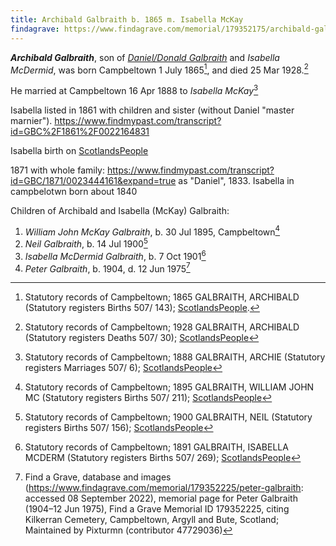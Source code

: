 ```yaml
---
title: Archibald Galbraith b. 1865 m. Isabella McKay
findagrave: https://www.findagrave.com/memorial/179352175/archibald-galbraith
---
```

***Archibald Galbraith***, son of *[Daniel/Donald Galbraith](galbraith-donald-1831-isabella-mcdermid.md)* and *Isabella McDermid*,
was born Campbeltown 1 July 1865[^birth],
and died 25 Mar 1928.[^death]

He married at Campbeltown 16 Apr 1888 to *Isabella McKay*[^isabella-marriage]

Isabella listed in 1861 with children and sister (without Daniel "master marnier").  https://www.findmypast.com/transcript?id=GBC%2F1861%2F0022164831

Isabella birth on [ScotlandsPeople](https://www.scotlandspeople.gov.uk/record-results?search_type=people&event=%28B%20OR%20C%20OR%20S%29&record_type%5B0%5D=opr_births&church_type=Old%20Parish%20Registers&dl_cat=church&dl_rec=church-births-baptisms&surname=mcd&surname_so=starts&forename=isa&forename_so=starts&sex=F&from_year=1839&to_year=1839&parent_names_so=exact&parent_name_two_so=exact&record=Church%20of%20Scotland%20%28old%20parish%20registers%29%20Roman%20Catholic%20Church%20Other%20churches&rd_real_name%5B0%5D=CAMPBELTOWN%20%28LANDWARD%29%20OR%20CAMPBELTOWN%20%28BURGH%29%20OR%20CAMPBELTOWN&rd_display_name%5B0%5D=CAMPBELTOWN%20%28LANDWARD%29%7CCAMPBELTOWN%20%28BURGH%29%7CCAMPBELTOWN_CAMPBELTOWN&rd_label%5B0%5D=CAMPBELTOWN&rd_name%5B0%5D=CAMPBELTOWN%20%2ALANDWARD%2A%20OR%20CAMPBELTOWN%20%2ABURGH%2A%20OR%20CAMPBELTOWN)

1871 with whole family: https://www.findmypast.com/transcript?id=GBC/1871/0023444161&expand=true  as "Daniel", 1833.  Isabella in campbelotwn born about 1840

Children of Archibald and Isabella (McKay) Galbraith:

1. *William John McKay Galbraith*, b. 30 Jul 1895, Campbeltown[^wjmg-birth]
2. *Neil Galbraith*, b. 14 Jul 1900[^neil-birth]
3. *Isabella McDermid Galbraith*, b. 7 Oct 1901[^isabella-birth]
4. *Peter Galbraith*, b. 1904, d. 12 Jun 1975[^peter-burial]

[^birth]: Statutory records of Campbeltown; 1865 GALBRAITH, ARCHIBALD (Statutory registers Births 507/ 143); [ScotlandsPeople](https://www.scotlandspeople.gov.uk/view-image/nrs_stat_births/39836164).

[^death]: Statutory records of Campbeltown; 1928 GALBRAITH, ARCHIBALD (Statutory registers Deaths 507/ 30); [ScotlandsPeople](https://www.scotlandspeople.gov.uk/view-image/nrs_stat_deaths/8122346)

[^burial]: Find a Grave, database and images (https://www.findagrave.com/memorial/179352175/archibald-galbraith : accessed 30 June 2022), memorial page for Archibald Galbraith (1866–25 Mar 1928), Find a Grave Memorial ID 179352175, citing Kilkerran Cemetery, Campbeltown, Argyll and Bute, Scotland ; Maintained by Pixturmn (contributor 47729036) .

[^isabella-marriage]: Statutory records of Campbeltown; 1888 GALBRAITH, ARCHIE (Statutory registers Marriages 507/ 6); [ScotlandsPeople](https://www.scotlandspeople.gov.uk/view-image/nrs_stat_marriages/13550822)

[^neil-birth]: Statutory records of Campbeltown; 1900 GALBRAITH, NEIL (Statutory registers Births 507/ 156); [ScotlandsPeople](https://www.scotlandspeople.gov.uk/view-image/nrs_stat_births/44499664)

[^isabella-birth]: Statutory records of Campbeltown; 1891 GALBRAITH, ISABELLA MCDERM (Statutory registers Births 507/ 269); [ScotlandsPeople](https://www.scotlandspeople.gov.uk/view-image/nrs_stat_births/43317231)

[^wjmg-birth]: Statutory records of Campbeltown; 1895 GALBRAITH, WILLIAM JOHN MC (Statutory registers Births 507/ 211); [ScotlandsPeople](https://www.scotlandspeople.gov.uk/view-image/nrs_stat_births/43796501)

[^peter-burial]: Find a Grave, database and images (https://www.findagrave.com/memorial/179352225/peter-galbraith: accessed 08 September 2022), memorial page for Peter Galbraith (1904–12 Jun 1975), Find a Grave Memorial ID 179352225, citing Kilkerran Cemetery, Campbeltown, Argyll and Bute, Scotland; Maintained by Pixturmn (contributor 47729036) 

